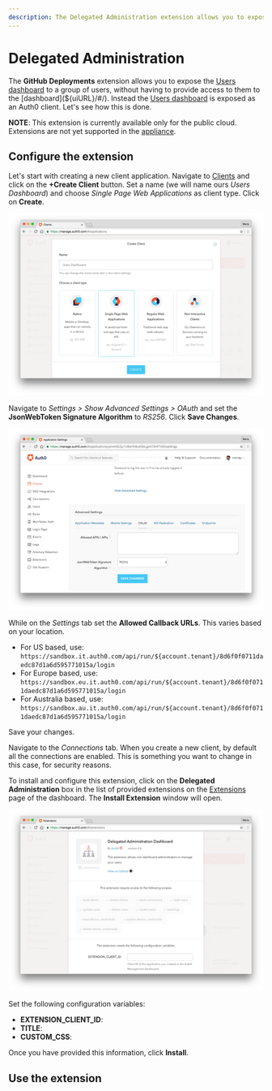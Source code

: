 ```yaml
---
description: The Delegated Administration extension allows you to expose the Users dashboard to a group of users, without allowing them access to the dashboard.
---
```


# Delegated Administration

The **GitHub Deployments** extension allows you to expose the [Users dashboard](${uiURL}/#/users) to a group of users, without having to provide access to them to the [dashboard](${uiURL}/#/). Instead the [Users dashboard](${uiURL}/#/users) is exposed as an Auth0 client. Let's see how this is done.

**NOTE**: This extension is currently available only for the public cloud. Extensions are not yet supported in the [appliance](/appliance).

## Configure the extension

Let's start with creating a new client application. Navigate to [Clients](${uiURL}/#/applications) and click on the **+Create Client** button. Set a name (we will name ours *Users Dashboard*) and choose *Single Page Web Applications* as client type. Click on **Create**.

![](/media/articles/extensions/delegated-admin/create-client.png)

Navigate to *Settings > Show Advanced Settings > OAuth* and set the **JsonWebToken Signature Algorithm** to *RS256*. Click **Save Changes**.

![](/media/articles/extensions/delegated-admin/set-rs256.png)

While on the *Settings* tab set the **Allowed Callback URLs**. This varies based on your location.
- For US based, use: `https://sandbox.it.auth0.com/api/run/${account.tenant}/8d6f0f0711daedc87d1a6d595771015a/login`
- For Europe based, use: `https://sandbox.eu.it.auth0.com/api/run/${account.tenant}/8d6f0f0711daedc87d1a6d595771015a/login`
- For Australia based, use: `https://sandbox.au.it.auth0.com/api/run/${account.tenant}/8d6f0f0711daedc87d1a6d595771015a/login`

Save your changes.

Navigate to the *Connections* tab. When you create a new client, by default all the connections are enabled. This is something you want to change in this case, for security reasons.


To install and configure this extension, click on the __Delegated Administration__ box in the list of provided extensions on the [Extensions](${uiURL}/#/extensions) page of the dashboard. The __Install Extension__ window will open.

![](/media/articles/extensions/delegated-admin/install-extension.png)


Set the following configuration variables:

- **EXTENSION_CLIENT_ID**: 
- **TITLE**: 
- **CUSTOM_CSS**: 

Once you have provided this information, click **Install**.

## Use the extension


